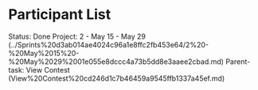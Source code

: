 # Participant List

Status: Done
Project: 2 - May 15 - May 29 (../Sprints%20d3ab014ae4024c96a1e8ffc2fb453e64/2%20-%20May%2015%20-%20May%2029%2001e055e8dccc4a73b5dd8e3aaee2cbad.md)
Parent-task: View Contest (View%20Contest%20cd246d1c7b46459a9545ffb1337a45ef.md)